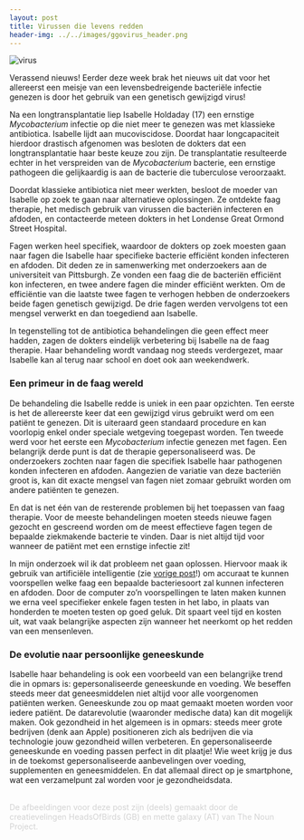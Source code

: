 ```yaml
---
layout: post
title: Virussen die levens redden
header-img: ../../images/ggovirus_header.png
---
```


![virus](../../images/ggovirus.png)
<br>

Verassend nieuws! Eerder deze week brak het nieuws uit dat voor het allereerst een meisje van een levensbedreigende bacteriële infectie genezen is door het gebruik van een genetisch gewijzigd virus! 

Na een longtransplantatie liep Isabelle Holdaday (17) een ernstige <i>Mycobacterium</i> infectie op die niet meer te genezen was met klassieke antibiotica. Isabelle lijdt aan mucoviscidose. Doordat haar longcapaciteit hierdoor drastisch afgenomen was besloten de dokters dat een longtransplantatie haar beste keuze zou zijn. De transplantatie resulteerde echter in het verspreiden van de <i>Mycobacterium</i> bacterie, een ernstige pathogeen die gelijkaardig is aan de bacterie die tuberculose veroorzaakt.

Doordat klassieke antibiotica niet meer werkten, besloot de moeder van Isabelle op zoek te gaan naar alternatieve oplossingen. Ze ontdekte faag therapie, het medisch gebruik van virussen die bacteriën infecteren en afdoden, en contacteerde meteen dokters in het Londense Great Ormond Street Hospital. 

Fagen werken heel specifiek, waardoor de dokters op zoek moesten gaan naar fagen die Isabelle haar specifieke bacterie efficiënt konden infecteren en afdoden. Dit deden ze in samenwerking met onderzoekers aan de universiteit van Pittsburgh. Ze vonden een faag die de bacteriën efficiënt kon infecteren, en twee andere fagen die minder efficiënt werkten. Om de efficiëntie van die laatste twee fagen te verhogen hebben de onderzoekers beide fagen genetisch gewijzigd. De drie fagen werden vervolgens tot een mengsel verwerkt en dan toegediend aan Isabelle. 

In tegenstelling tot de antibiotica behandelingen die geen effect meer hadden, zagen de dokters eindelijk verbetering bij Isabelle na de faag therapie. Haar behandeling wordt vandaag nog steeds verdergezet, maar Isabelle kan al terug naar school en doet ook aan weekendwerk.

### Een primeur in de faag wereld

De behandeling die Isabelle redde is uniek in een paar opzichten. Ten eerste is het de allereerste keer dat een gewijzigd virus gebruikt werd om een patiënt te genezen. Dit is uiteraard geen standaard procedure en kan voorlopig enkel onder speciale wetgeving toegepast worden. Ten tweede werd voor het eerste een <i>Mycobacterium</i> infectie genezen met fagen. Een belangrijk derde punt is dat de therapie gepersonaliseerd was. De onderzoekers zochten naar fagen die specifiek Isabelle haar pathogenen konden infecteren en afdoden. Aangezien de variatie van deze bacteriën groot is, kan dit exacte mengsel van fagen niet zomaar gebruikt worden om andere patiënten te genezen. 

En dat is net één van de resterende problemen bij het toepassen van faag therapie. Voor de meeste behandelingen moeten steeds nieuwe fagen gezocht en gescreend worden om de meest effectieve fagen tegen de bepaalde ziekmakende bacterie te vinden. Daar is niet altijd tijd voor wanneer de patiënt met een ernstige infectie zit!

In mijn onderzoek wil ik dat probleem net gaan oplossen. Hiervoor maak ik gebruik van artificiële intelligentie (zie [vorige post](https://ciliblog.github.io/intelligentie/)!) om accuraat te kunnen voorspellen welke faag een bepaalde bacteriesoort zal kunnen infecteren en afdoden. Door de computer zo’n voorspellingen te laten maken kunnen we erna veel specifieker enkele fagen testen in het labo, in plaats van honderden te moeten testen op goed geluk. Dit spaart veel tijd en kosten uit, wat vaak belangrijke aspecten zijn wanneer het neerkomt op het redden van een mensenleven.

### De evolutie naar persoonlijke geneeskunde

Isabelle haar behandeling is ook een voorbeeld van een belangrijke trend die in opmars is: gepersonaliseerde geneeskunde en voeding. We beseffen steeds meer dat geneesmiddelen niet altijd voor alle voorgenomen patiënten werken. Geneeskunde zou op maat gemaakt moeten worden voor iedere patiënt. De datarevolutie (waaronder medische data) kan dit mogelijk maken. Ook gezondheid in het algemeen is in opmars: steeds meer grote bedrijven (denk aan Apple) positioneren zich als bedrijven die via technologie jouw gezondheid willen verbeteren. En gepersonaliseerde geneeskunde en voeding passen perfect in dit plaatje! Wie weet krijg je dus in de toekomst gepersonaliseerde aanbevelingen over voeding, supplementen en geneesmiddelen. En dat allemaal direct op je smartphone, wat een verzamelpunt zal worden voor je gezondheidsdata.


<br>
<font color='lightgray'>De afbeeldingen voor deze post zijn (deels) gemaakt door de creatievelingen HeadsOfBirds (GB) en mette galaxy (AT) van The Noun Project.</font>
<br>

